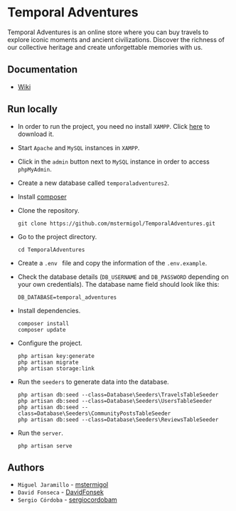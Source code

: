 # Temporal Adventures
Temporal Adventures is an online store where you can buy travels to explore iconic moments and ancient civilizations. Discover the richness of our collective heritage and create unforgettable memories with us.

## Documentation
- [Wiki](https://github.com/mstermigol/TemporalAdventures/wiki)

## Run locally
- In order to run the project, you need no install `XAMPP`. Click [here](https://www.apachefriends.org/download.html) to download it.
- Start `Apache` and `MySQL` instances in `XAMPP`.
- Click in the `admin` button next to `MySQL` instance in order to access `phpMyAdmin`.
- Create a new database called `temporaladventures2`.
- Install [composer](https://getcomposer.org/download/)
- Clone the repository.
  
  ```
  git clone https://github.com/mstermigol/TemporalAdventures.git
  ```

- Go to the project directory.
 
  ```
  cd TemporalAdventures
  ```

- Create a `.env ` file and copy the information of the `.env.example`.
- Check the database details (`DB_USERNAME` and `DB_PASSWORD` depending on your own credentials). The database name field should look like this:

   ```
  DB_DATABASE=temporal_adventures
  ```

- Install dependencies.

  ```
  composer install
  composer update
  ```

- Configure the project.

  ```
  php artisan key:generate
  php artisan migrate
  php artisan storage:link
  ```

- Run the `seeders` to generate data into the database.

  ```
  php artisan db:seed --class=Database\Seeders\TravelsTableSeeder
  php artisan db:seed --class=Database\Seeders\UsersTableSeeder
  php artisan db:seed --class=Database\Seeders\CommunityPostsTableSeeder
  php artisan db:seed --class=Database\Seeders\ReviewsTableSeeder
  ```

- Run the `server`.

  ```
  php artisan serve
  ```

## Authors
- `Miguel Jaramillo` - [mstermigol](https://github.com/mstermigol)
- `David Fonseca` - [DavidFonsek](https://github.com/DavidFonsek)
- `Sergio Córdoba` - [sergiocordobam](https://github.com/sergiocordobam)

 
    

